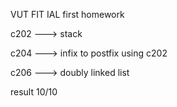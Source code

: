 VUT FIT IAL first homework

c202 ---> stack

c204 ---> infix to postfix using c202

c206 ---> doubly linked list



result 10/10
